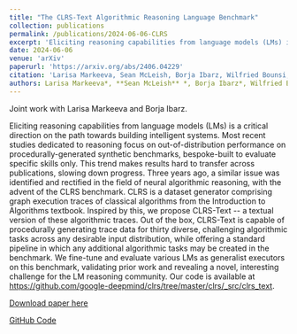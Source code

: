 ```yaml
---
title: "The CLRS-Text Algorithmic Reasoning Language Benchmark"
collection: publications
permalink: /publications/2024-06-06-CLRS
excerpt: 'Eliciting reasoning capabilities from language models (LMs) is a critical direction on the path towards building intelligent systems. Most recent studies dedicated to reasoning focus on out-of-distribution performance on procedurally-generated synthetic benchmarks, bespoke-built to evaluate specific skills only. This trend makes results hard to transfer across publications, slowing down progress. Three years ago, a similar issue was identified and rectified in the field of neural algorithmic reasoning, with the advent of the CLRS benchmark. CLRS is a dataset generator comprising graph execution traces of classical algorithms from the Introduction to Algorithms textbook. Inspired by this, we propose CLRS-Text -- a textual version of these algorithmic traces. Out of the box, CLRS-Text is capable of procedurally generating trace data for thirty diverse, challenging algorithmic tasks across any desirable input distribution, while offering a standard pipeline in which any additional algorithmic tasks may be created in the benchmark. We fine-tune and evaluate various LMs as generalist executors on this benchmark, validating prior work and revealing a novel, interesting challenge for the LM reasoning community. Our code is available at https://github.com/google-deepmind/clrs/tree/master/clrs/_src/clrs_text.'
date: 2024-06-06
venue: 'arXiv'
paperurl: 'https://arxiv.org/abs/2406.04229'
citation: 'Larisa Markeeva, Sean McLeish, Borja Ibarz, Wilfried Bounsi, Olga Kozlova, Alex Vitvitskyi, Charles Blundell, Tom Goldstein, Avi Schwarzschild and Petar Veličković, Markeeva (2024). &quot;The CLRS-Text Algorithmic Reasoning Language Benchmark.&quot; <i>arXiv preprint arXiv:2406.04229</i>.'
authors: Larisa Markeeva*, **Sean McLeish** *, Borja Ibarz*, Wilfried Bounsi, Olga Kozlova, Alex Vitvitskyi, Charles Blundell, Tom Goldstein, Avi Schwarzschild and Petar Veličković
---
```

Joint work with Larisa Markeeva and Borja Ibarz.

Eliciting reasoning capabilities from language models (LMs) is a critical direction on the path towards building intelligent systems. Most recent studies dedicated to reasoning focus on out-of-distribution performance on procedurally-generated synthetic benchmarks, bespoke-built to evaluate specific skills only. This trend makes results hard to transfer across publications, slowing down progress. Three years ago, a similar issue was identified and rectified in the field of neural algorithmic reasoning, with the advent of the CLRS benchmark. CLRS is a dataset generator comprising graph execution traces of classical algorithms from the Introduction to Algorithms textbook. Inspired by this, we propose CLRS-Text -- a textual version of these algorithmic traces. Out of the box, CLRS-Text is capable of procedurally generating trace data for thirty diverse, challenging algorithmic tasks across any desirable input distribution, while offering a standard pipeline in which any additional algorithmic tasks may be created in the benchmark. We fine-tune and evaluate various LMs as generalist executors on this benchmark, validating prior work and revealing a novel, interesting challenge for the LM reasoning community. Our code is available at https://github.com/google-deepmind/clrs/tree/master/clrs/_src/clrs_text.

[Download paper here](https://arxiv.org/abs/2406.04229)

[GitHub Code](https://github.com/google-deepmind/clrs/tree/master/clrs/_src/clrs_text)